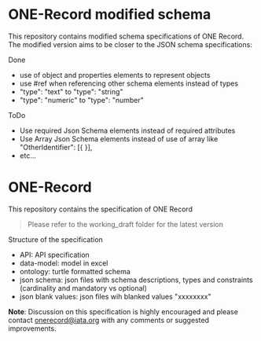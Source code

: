 # ONE-Record modified schema

This repository contains modified schema specifications of ONE Record.
The modified version aims to be closer to the JSON schema specifications:

Done

- use of object and properties elements to represent objects
- use #ref when referencing other schema elements instead of types
- "type": "text" to "type": "string"
- "type": "numeric" to "type": "number"

ToDo

- Use required Json Schema elements instead of required attributes
- Use Array Json Schema elements instead of use of array like
  "OtherIdentifier": [{
  }],
- etc...

# ONE-Record

This repository contains the specification of ONE Record

> Please refer to the working_draft folder for the latest version

Structure of the specification

- API: API specification
- data-model: model in excel
- ontology: turtle formatted schema
- json schema: json files with schema descriptions, types and constraints (cardinality and mandatory vs optional)
- json blank values: json files wih blanked values "xxxxxxxx"

**Note**: Discussion on this specification is highly encouraged and please contact onerecord@iata.org with any comments or suggested improvements.
